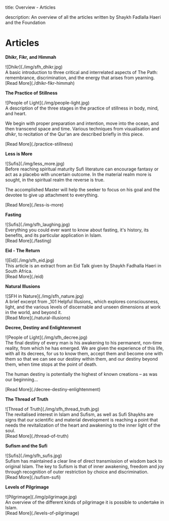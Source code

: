 title: Overview - Articles

description: An overview of all the articles written by Shaykh Fadlalla Haeri and the Foundation

# Articles

<div markdown="1" class="card article sidebar center">

**Dhikr, Fikr, and Himmah**

<div markdown="2" class="article-image">
![Dhikr](./img/sfh_dhikr.jpg)
</div>

<div markdown="3" class="article-para">
A basic introduction to three critical and interrelated aspects of The Path: remembrance, discrimination, and the energy that arises from yearning.
</div>

<div markdown="3" class="article-link">
[Read More](./dhikr-fikr-himmah)
</div>

</div>

<div markdown="1" class="card article sidebar center">

**The Practice of Stillness**

<div markdown="2" class="article-image">
![People of Light](./img/people-light.jpg)
</div>

<div markdown="3" class="article-para">
A description of the three stages in the practice of stillness in body, mind, and heart.

We begin with proper preparation and intention, move into the ocean, and then transcend space and time. Various techniques from visualisation and _dhikr_, to recitation of the Qur'an are described briefly in this piece.
</div>

<div markdown="3" class="article-link">
[Read More](./practice-stillness)
</div>

</div>

<div markdown="1" class="card article sidebar center">

**Less is More**

<div markdown="2" class="article-image">
![Sufis](./img/less_more.jpg)
</div>

<div markdown="3" class="article-para">
Before reaching spiritual maturity Sufi literature can encourage fantasy or act as a placebo with uncertain outcome. In the material realm more is sought, in the spiritual realm the reverse is true.

The accomplished Master will help the seeker to focus on his goal and the devotee to give up attachment to everything.
</div>

<div markdown="3" class="article-link">
[Read More](./less-is-more)
</div>

</div>

<div markdown="1" class="card article sidebar center">

**Fasting**

<div markdown="2" class="article-image">
![Sufis](./img/sfh_laughing.jpg)
</div>

<div markdown="3" class="article-para">
Everything you could ever want to know about fasting, it's history, its benefits, and its particular application in Islam.
</div>

<div markdown="3" class="article-link">
[Read More](./fasting)
</div>

</div>

<div markdown="1" class="card article sidebar center">

**Eid - The Return**

<div markdown="2" class="article-image">
![Eid](./img/sfh_eid.jpg)
</div>

<div markdown="3" class="article-para">
This article is an extract from an Eid Talk given by Shaykh Fadhalla Haeri in South Africa.
</div>

<div markdown="3" class="article-link">
[Read More](./eid)
</div>

</div>

<div markdown="1" class="card article sidebar center">

**Natural Illusions**

<div markdown="2" class="article-image">
![SFH in Nature](./img/sfh_nature.jpg)
</div>

<div markdown="3" class="article-para">
A brief excerpt from _101 Helpful Illusions_ which explores consciousness, light, and the various levels of discernable and unseen dimensions at work in the world, and beyond it.
</div>

<div markdown="3" class="article-link">
[Read More](./natural-illusions)
</div>

</div>

<div markdown="1" class="card article sidebar center">

**Decree, Destiny and Enlightenment**

<div markdown="2" class="article-image">
![People of Light](./img/sfh_decree.jpg)
</div>

<div markdown="3" class="article-para">
The final destiny of every man is his awakening to his permanent, non-time reality, from which he has emerged. We are given the experience of this life, with all its decrees, for us to know them, accept them and become one with them so that we can see our destiny within them, and our destiny beyond them, when time stops at the point of death.

The human destiny is potentially the highest of known creations – as was our beginning...
</div>

<div markdown="3" class="article-link">
[Read More](./decree-destiny-enlightenment)
</div>

</div>

<div markdown="1" class="card article sidebar center">

**The Thread of Truth**

<div markdown="2" class="article-image">
![Thread of Truth](./img/sfh_thread_truth.jpg)
</div>

<div markdown="3" class="article-para">
The revitalised interest in Islam and Sufism, as well as Sufi Shaykhs are signs that our scientific and material development is reaching a point that needs the revitalization of the heart and awakening to the inner light of the soul.
</div>

<div markdown="3" class="article-link">
[Read More](./thread-of-truth)
</div>

</div>

<div markdown="1" class="card article sidebar center">

**Sufism and the Sufi**

<div markdown="2" class="article-image">
![Sufis](./img/sfh_sufis.jpg)
</div>

<div markdown="3" class="article-para">
Sufism has maintained a clear line of direct transmission of wisdom back to original Islam. The key to Sufism is that of inner awakening, freedom and joy through recognition of outer restriction by choice and discrimination.
</div>

<div markdown="3" class="article-link">
[Read More](./sufism-sufi)
</div>

</div>

<div markdown="1" class="card article sidebar center">

**Levels of Pilgrimage**

<div markdown="2" class="article-image">
![Pilgrimage](./img/pilgrimage.jpg)
</div>

<div markdown="3" class="article-para">
An overview of the different kinds of pilgrimage it is possible to undertake in Islam.
</div>

<div markdown="3" class="article-link">
[Read More](./levels-of-pilgrimage)
</div>

</div>